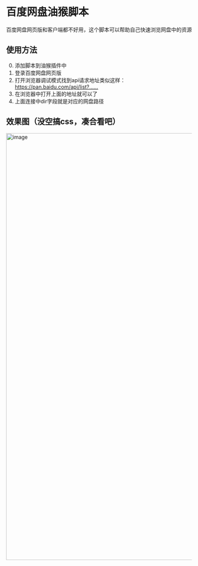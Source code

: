 # 百度网盘油猴脚本

百度网盘网页版和客户端都不好用，这个脚本可以帮助自己快速浏览网盘中的资源

## 使用方法

0. 添加脚本到油猴插件中
1. 登录百度网盘网页版
2. 打开浏览器调试模式找到api请求地址类似这样：https://pan.baidu.com/api/list?……
3. 在浏览器中打开上面的地址就可以了
4. 上面连接中dir字段就是对应的网盘路径

## 效果图（没空搞css，凑合看吧）

<img width="1156" alt="image" src="https://github.com/HenryXi/baidu_helper/assets/6907976/04e6352a-86d8-4758-933d-bef98c4e015d">
